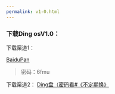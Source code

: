 ```yaml
---
permalink: v1-0.html
---
```


### 下载Ding osV1.0：

下载渠道1：

[BaiduPan](https://pan.baidu.com/share/init?surl=G02hjThO38XhcxoEGCakqw)

 >密码：6fmu
 
下载渠道2：
[Ding盘（密码看#《不定期换》](https://space.dingtalk.com/s/gwHOAp65ewLOQAbCqQPaACAwMTBkZGQ2MGNkMTA0Yjc0YTUwNzA0NmJiYzAyNThkYw#look->pGHp)
